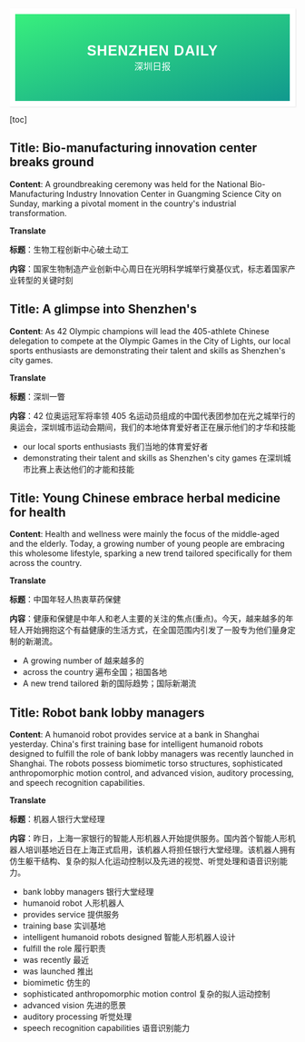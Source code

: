 <div style="font-family: 'Kanit', sans-serif;text-align: center;border: 10px solid #fff;box-shadow: 1px 1px 2px #e6e6e6;background: linear-gradient(to left top, #11998e, #38ef7d); padding: 50px 0;">
<div style="color: #fff;">
    <h3 style="font-size: 25px;font-weight: 600;letter-spacing: 1px;text-transform: uppercase;margin: 0;">
       Shenzhen Daily
    </h3>
    <span style="font-size: 16px;text-transform: capitalize;">
    	深圳日报
    </span>
</div>
</div>

[toc]

## Title: Bio-manufacturing innovation center breaks ground

**Content**: A groundbreaking ceremony was held for the National Bio-Manufacturing Industry Innovation Center in Guangming Science City on Sunday, marking a pivotal moment in the country's industrial transformation.



**Translate**

**标题**：生物工程创新中心破土动工

**内容**：国家生物制造产业创新中心周日在光明科学城举行奠基仪式，标志着国家产业转型的关键时刻





## Title: A glimpse into Shenzhen's

**Content**: As 42 Olympic champions will lead the 405-athlete Chinese delegation to compete at the Olympic Games in the City of Lights, our local sports enthusiasts are demonstrating their talent and skills as Shenzhen's city games.



**Translate**

**标题**：深圳一瞥

**内容**：42 位奥运冠军将率领 405 名运动员组成的中国代表团参加在光之城举行的奥运会，深圳城市运动会期间，我们的本地体育爱好者正在展示他们的才华和技能

- our local sports enthusiasts  我们当地的体育爱好者
- demonstrating their talent and skills as Shenzhen's city games 在深圳城市比赛上表达他们的才能和技能



## Title: Young Chinese embrace herbal medicine for health

**Content**: Health and wellness were mainly the focus of the middle-aged and the elderly. Today, a growing number of young people are embracing this wholesome lifestyle, sparking a new trend tailored specifically for them across the country.



**Translate**

**标题**：中国年轻人热衷草药保健

**内容**：健康和保健是中年人和老人主要的关注的焦点(重点)。今天，越来越多的年轻人开始拥抱这个有益健康的生活方式，在全国范围内引发了一股专为他们量身定制的新潮流。

- A growing number of 越来越多的
- across the country 遍布全国；祖国各地
- A new trend tailored 新的国际趋势；国际新潮流





## Title: Robot bank lobby managers

**Content**: A humanoid robot provides service at a bank in Shanghai yesterday. China's first training base for intelligent humanoid robots designed to fulfill the role of bank lobby managers was recently launched in Shanghai. The robots possess biomimetic torso structures, sophisticated anthropomorphic motion control, and advanced vision, auditory processing, and speech recognition capabilities.



**Translate**

**标题**：机器人银行大堂经理

**内容**：昨日，上海一家银行的智能人形机器人开始提供服务。国内首个智能人形机器人培训基地近日在上海正式启用，该机器人将担任银行大堂经理。该机器人拥有仿生躯干结构、复杂的拟人化运动控制以及先进的视觉、听觉处理和语音识别能力。

- bank lobby managers 银行大堂经理
- humanoid robot 人形机器人
- provides service 提供服务
- training base 实训基地
- intelligent humanoid robots designed 智能人形机器人设计
- fulfill the role 履行职责
- was recently 最近
- was launched 推出
- biomimetic 仿生的
- sophisticated anthropomorphic motion control 复杂的拟人运动控制
- advanced vision 先进的愿景
- auditory processing 听觉处理
- speech recognition capabilities 语音识别能力